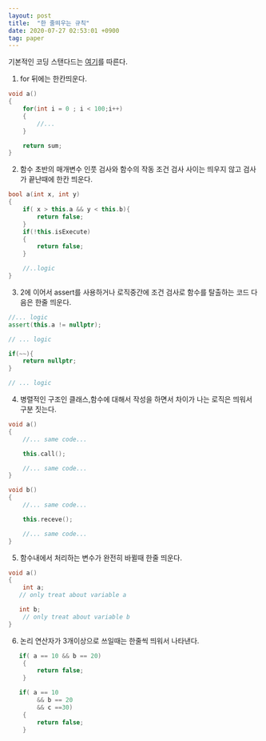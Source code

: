 ```yaml
---
layout: post
title:  "한 줄띄우는 규칙"
date: 2020-07-27 02:53:01 +0900
tag: paper
---
```

기본적인 코딩 스탠다드는 [여기](https://docs.popekim.com/ko/coding-standards/cpp)를 따른다.

1. for 뒤에는 한칸띄운다.

```c++
void a()
{
    for(int i = 0 ; i < 100;i++)
    {
        //...
    }

    return sum;
}
```

2. 함수 초반의 매개변수 인풋 검사와 함수의 작동 조건 검사 사이는 띄우지 않고 검사가 끝난때에 한칸 띄운다.

```C++
bool a(int x, int y)
{
    if( x > this.a && y < this.b){
        return false;
    }
    if(!this.isExecute)
    {
        return false;
    }

    //..logic
}
```

3. 2에 이어서 assert를 사용하거나 로직중간에 조건 검사로 함수를 탈출하는 코드 다음은 한줄 띄운다.

```c++
//... logic
assert(this.a != nullptr);

// ... logic

if(~~){
    return nullptr;
}

// ... logic
```

4. 병렬적인 구조인 클래스,함수에 대해서 작성을 하면서 차이가 나는 로직은 띄워서 구분 짓는다.

```cpp
void a()
{
    //... same code...

    this.call();

    //... same code...
}

void b()
{
    //... same code...

    this.receve();

    //... same code...
}
```

5. 함수내에서 처리하는 변수가 완전히 바뀔때 한줄 띄운다.
```cpp
void a()
{
    int a;
   // only treat about variable a

   int b;
    // only treat about variable b
}
```

6. 논리 연산자가 3개이상으로 쓰일때는 한줄씩 띄워서 나타낸다.
```cpp
   if( a == 10 && b == 20)
	{
        return false;
    }

   if( a == 10
   		&& b == 20
		&& c ==30)
	{
        return false;
    }
```
